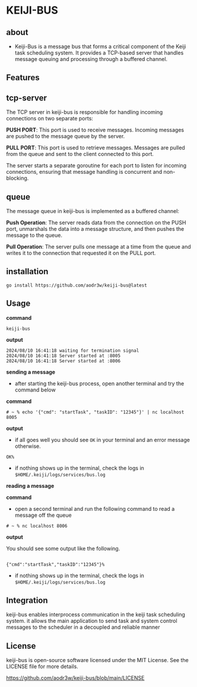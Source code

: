 # KEIJI-BUS

## about

- Keiji-Bus is a message bus that forms a critical component of the Keiji task scheduling system. It provides a TCP-based server that handles message queuing and processing through a buffered channel.

## Features

## tcp-server

The TCP server in keiji-bus is responsible for handling incoming connections on two separate ports:

**PUSH PORT**: This port is used to receive messages. Incoming messages are pushed to the message queue by the server.

**PULL PORT**: This port is used to retrieve messages. Messages are pulled from the queue and sent to the client connected to this port.

The server starts a separate goroutine for each port to listen for incoming connections, ensuring that message handling is concurrent and non-blocking.

## queue

The message queue in keiji-bus is implemented as a buffered channel:

**Push Operation**: The server reads data from the connection on the PUSH port, unmarshals the data into a message structure, and then pushes the message to the queue.

**Pull Operation**: The server pulls one message at a time from the queue and writes it to the connection that requested it on the PULL port.

## installation

```
go install https://github.com/aodr3w/keiji-bus@latest
```

## Usage

**command**

```
keiji-bus
```

**output**

```
2024/08/10 16:41:18 waiting for termination signal
2024/08/10 16:41:18 Server started at :8005
2024/08/10 16:41:18 Server started at :8006
```
**sending a message**

- after starting the keiji-bus process, open another terminal and try the command below

**command**

```
# ~ % echo '{"cmd": "startTask", "taskID": "12345"}' | nc localhost 8005
```   
**output**

- if all goes well you should see `OK` in your terminal and an error message otherwise. 

```
OK%
```
- if nothing shows up in the terminal, check the logs in `$HOME/.keiji/logs/services/bus.log`

**reading a message**

**command**

- open a second terminal and run the following command to read a message off the queue

```
# ~ % nc localhost 8006 
```

**output**

You should see some output like the following.

```

{"cmd":"startTask","taskID":"12345"}%

```

- if nothing shows up in the terminal, check the logs in `$HOME/.keiji/logs/services/bus.log`

## Integration

keiji-bus enables interprocess communication in the keiji task scheduling system. it allows the main application to send task and system control messages to the scheduler in a decoupled and reliable manner

## License
keiji-bus is open-source software licensed under the MIT License. See the LICENSE file for more details.

https://github.com/aodr3w/keiji-bus/blob/main/LICENSE